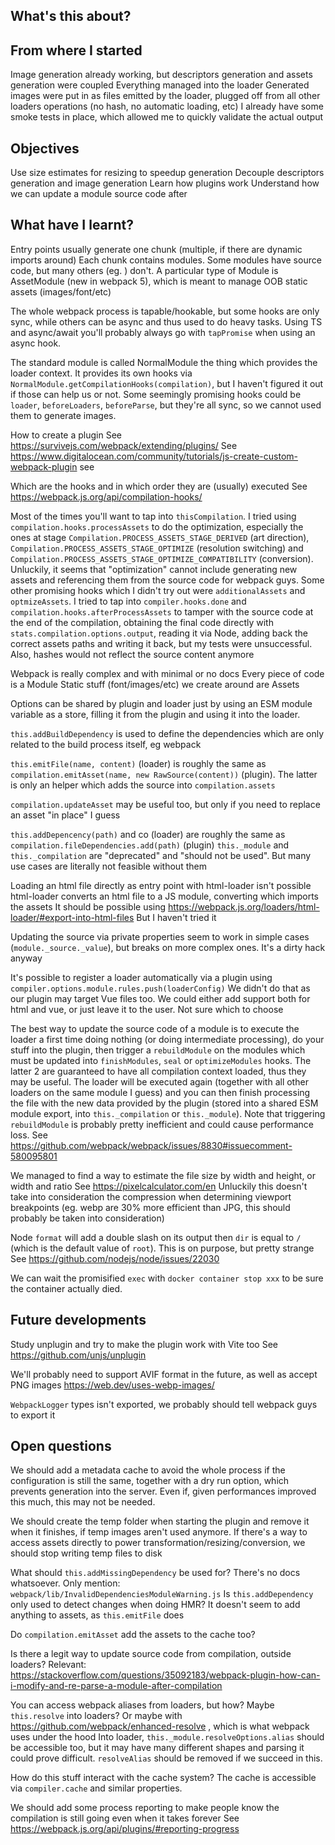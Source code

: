 ## What's this about?

## From where I started

Image generation already working, but descriptors generation and assets generation were coupled
Everything managed into the loader
Generated images were put in as files emitted by the loader, plugged off from all other loaders operations (no hash, no automatic loading, etc)
I already have some smoke tests in place, which allowed me to quickly validate the actual output

## Objectives

Use size estimates for resizing to speedup generation
Decouple descriptors generation and image generation
Learn how plugins work
Understand how we can update a module source code after

## What have I learnt?

Entry points usually generate one chunk (multiple, if there are dynamic imports around)
Each chunk contains modules. Some modules have source code, but many others (eg. ) don't.
A particular type of Module is AssetModule (new in webpack 5), which is meant to manage OOB static assets (images/font/etc)

The whole webpack process is tapable/hookable, but some hooks are only sync, while others can be async and thus used to do heavy tasks.
Using TS and async/await you'll probably always go with `tapPromise` when using an async hook.

The standard module is called NormalModule the thing which provides the loader context. It provides its own hooks via `NormalModule.getCompilationHooks(compilation)`, but I haven't figured it out if those can help us or not.
Some seemingly promising hooks could be `loader`, `beforeLoaders`, `beforeParse`, but they're all sync, so we cannot used them to generate images.

How to create a plugin
See https://survivejs.com/webpack/extending/plugins/
See https://www.digitalocean.com/community/tutorials/js-create-custom-webpack-plugin
see

Which are the hooks and in which order they are (usually) executed
See https://webpack.js.org/api/compilation-hooks/

Most of the times you'll want to tap into `thisCompilation`.
I tried using `compilation.hooks.processAssets` to do the optimization, especially the ones at stage `Compilation.PROCESS_ASSETS_STAGE_DERIVED` (art direction), `Compilation.PROCESS_ASSETS_STAGE_OPTIMIZE` (resolution switching) and `Compilation.PROCESS_ASSETS_STAGE_OPTIMIZE_COMPATIBILITY` (conversion).
Unluckily, it seems that "optimization" cannot include generating new assets and referencing them from the source code for webpack guys.
Some other promising hooks which I didn't try out were `additionalAssets` and `optmizeAssets`.
I tried to tap into `compiler.hooks.done` and `compilation.hooks.afterProcessAssets` to tamper with the source code at the end of the compilation, obtaining the final code directly with `stats.compilation.options.output`, reading it via Node, adding back the correct assets paths and writing it back, but my tests were unsuccessful.
Also, hashes would not reflect the source content anymore

Webpack is really complex and with minimal or no docs
Every piece of code is a Module
Static stuff (font/images/etc) we create around are Assets

Options can be shared by plugin and loader just by using an ESM module variable as a store, filling it from the plugin and using it into the loader.

`this.addBuildDependency` is used to define the dependencies which are only related to the build process itself, eg webpack

`this.emitFile(name, content)` (loader) is roughly the same as `compilation.emitAsset(name, new RawSource(content))` (plugin). The latter is only an helper which adds the source into `compilation.assets`

`compilation.updateAsset` may be useful too, but only if you need to replace an asset "in place" I guess

`this.addDepencency(path)` and co (loader) are roughly the same as `compilation.fileDependencies.add(path)` (plugin)
`this._module` and `this._compilation` are "deprecated" and "should not be used". But many use cases are literally not feasible without them

Loading an html file directly as entry point with html-loader isn't possible
html-loader converts an html file to a JS module, converting which imports the assets
It should be possible using https://webpack.js.org/loaders/html-loader/#export-into-html-files
But I haven't tried it

Updating the source via private properties seem to work in simple cases (`module._source._value`), but breaks on more complex ones. It's a dirty hack anyway

It's possible to register a loader automatically via a plugin using `compiler.options.module.rules.push(loaderConfig)`
We didn't do that as our plugin may target Vue files too. We could either add support both for html and vue, or just leave it to the user. Not sure which to choose

The best way to update the source code of a module is to execute the loader a first time doing nothing (or doing intermediate processing), do your stuff into the plugin, then trigger a `rebuildModule` on the modules which must be updated into `finishModules`, `seal` or `optimizeModules` hooks. The latter 2 are guaranteed to have all compilation context loaded, thus they may be useful. The loader will be executed again (together with all other loaders on the same module I guess) and you can then finish processing the file with the new data provided by the plugin (stored into a shared ESM module export, into `this._compilation` or `this._module`).
Note that triggering `rebuildModule` is probably pretty inefficient and could cause performance loss.
See https://github.com/webpack/webpack/issues/8830#issuecomment-580095801

We managed to find a way to estimate the file size by width and height, or width and ratio
See https://pixelcalculator.com/en
Unluckily this doesn't take into consideration the compression when determining viewport breakpoints (eg. webp are 30% more efficient than JPG, this should probably be taken into consideration)

Node `format` will add a double slash on its output then `dir` is equal to `/` (which is the default value of `root`).
This is on purpose, but pretty strange
See https://github.com/nodejs/node/issues/22030

We can wait the promisified `exec` with `docker container stop xxx` to be sure the container actually died.

## Future developments

Study unplugin and try to make the plugin work with Vite too
See https://github.com/unjs/unplugin

We'll probably need to support AVIF format in the future, as well as accept PNG images
https://web.dev/uses-webp-images/

`WebpackLogger` types isn't exported, we probably should tell webpack guys to export it

## Open questions

We should add a metadata cache to avoid the whole process if the configuration is still the same, together with a dry run option, which prevents generation into the server.
Even if, given performances improved this much, this may not be needed.

We should create the temp folder when starting the plugin and remove it when it finishes, if temp images aren't used anymore.
If there's a way to access assets directly to power transformation/resizing/conversion, we should stop writing temp files to disk

What should `this.addMissingDependency` be used for? There's no docs whatsoever. Only mention: `webpack/lib/InvalidDependenciesModuleWarning.js`
Is `this.addDependency` only used to detect changes when doing HMR? It doesn't seem to add anything to assets, as `this.emitFile` does

Do `compilation.emitAsset` add the assets to the cache too?

Is there a legit way to update source code from compilation, outside loaders?
Relevant: https://stackoverflow.com/questions/35092183/webpack-plugin-how-can-i-modify-and-re-parse-a-module-after-compilation

You can access webpack aliases from loaders, but how? Maybe `this.resolve` into loaders? Or maybe with https://github.com/webpack/enhanced-resolve , which is what webpack uses under the hood
Into loader, `this._module.resolveOptions.alias` should be accessible too, but it may have many different shapes and parsing it could prove difficult. `resolveAlias` should be removed if we succeed in this.

How do this stuff interact with the cache system? The cache is accessible via `compiler.cache` and similar properties.

We should add some process reporting to make people know the compilation is still going even when it takes forever
See https://webpack.js.org/api/plugins/#reporting-progress
